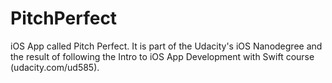 # PitchPerfect

iOS App called Pitch Perfect. It is part of the Udacity's iOS Nanodegree and the result of following the Intro to iOS App Development with Swift course (udacity.com/ud585).

